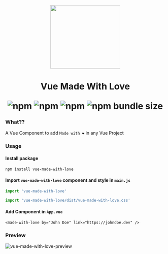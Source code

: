 <p align="center">
  <img width="220" height="200" src="https://i.ibb.co/NLwtRXL/vue-made-with-love.png">
</p>
<h1 align="center">
  Vue Made With Love
</p>
<img alt="npm" src="https://img.shields.io/badge/style-standard-brightgreen?style=for-the-badge&logo=appveyor">
<img alt="npm" src="https://img.shields.io/npm/v/vue-made-with-love?style=for-the-badge&logo=appveyor">
<img alt="npm" src="https://img.shields.io/npm/dy/vue-made-with-love?style=for-the-badge&logo=appveyor">
<img alt="npm bundle size" src="https://img.shields.io/bundlephobia/min/vue-made-with-love?style=for-the-badge&logo=appveyor">

### What??

A Vue Component to add `Made with ❤️` in any Vue Project

### Usage

#### Install package

```npm
npm install vue-made-with-love
```

#### Import `vue-made-with-love` component and style in `main.js`

```js
import 'vue-made-with-love'

import 'vue-made-with-love/dist/vue-made-with-love.css'
```

#### Add Component in `App.vue`

```vue
<made-with-love by="John Doe" link="https://johndoe.dev" />
```

### Preview

<img src="https://i.ibb.co/b227cBD/vue-made-with-love-preview.png" alt="vue-made-with-love-preview" border="0" />
